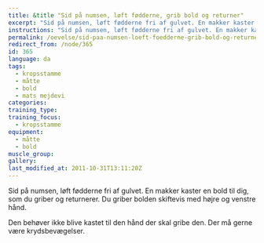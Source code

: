 ```yaml
---
title: &title "Sid på numsen, løft fødderne, grib bold og returner"
excerpt: "Sid på numsen, løft fødderne fri af gulvet. En makker kaster en bold til dig, som du griber og returnerer. Du kan lave en regel om at du skal gribe bolden skiftevis med højre og venstre hånd. Den behøver ikke blive kastet til den hånd der skal gribe den. Der må gerne være krydsbevægelser."
instructions: "Sid på numsen, løft fødderne fri af gulvet. En makker kaster en bold til dig, som du griber og returnerer. Du kan lave en regel om at du skal gribe bolden skiftevis med højre og venstre hånd. Den behøver ikke blive kastet til den hånd der skal gribe den. Der må gerne være krydsbevægelser."
permalink: /oevelse/sid-paa-numsen-loeft-foedderne-grib-bold-og-returner-med-skiftende-haender/
redirect_from: /node/365
id: 365
language: da
tags:
  - kropsstamme
  - måtte
  - bold
  - mats mejdevi
categories:
training_type: 
training_focus: 
  - kropsstamme
equipment:
  - måtte
  - bold
muscle_group:
gallery:
last_modified_at: 2011-10-31T13:11:20Z
---
```


 Sid på numsen, løft fødderne fri af gulvet. En makker kaster en bold til dig, som du griber og returnerer. Du griber bolden skiftevis med højre og venstre hånd.

Den behøver ikke blive kastet til den hånd der skal gribe den. Der må gerne være krydsbevægelser.
